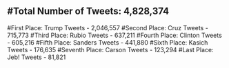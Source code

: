 #Total Number of Tweets: 4,828,374 
---
#First Place: Trump Tweets - 2,046,557
#Second Place: Cruz Tweets - 715,773
#Third Place: Rubio Tweets - 637,211
#Fourth Place: Clinton Tweets - 605,216
#Fifth Place: Sanders Tweets - 441,880
#Sixth Place: Kasich Tweets - 176,635
#Seventh Place: Carson Tweets - 123,294
#Last Place: Jeb! Tweets - 81,821
